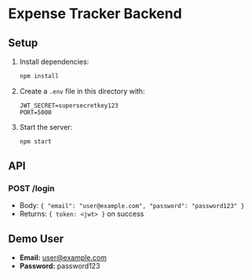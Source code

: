# Expense Tracker Backend

## Setup

1. Install dependencies:
   ```bash
   npm install
   ```
2. Create a `.env` file in this directory with:
   ```env
   JWT_SECRET=supersecretkey123
   PORT=5000
   ```
3. Start the server:
   ```bash
   npm start
   ```

## API

### POST /login
- Body: `{ "email": "user@example.com", "password": "password123" }`
- Returns: `{ token: <jwt> }` on success

## Demo User
- **Email:** user@example.com
- **Password:** password123 